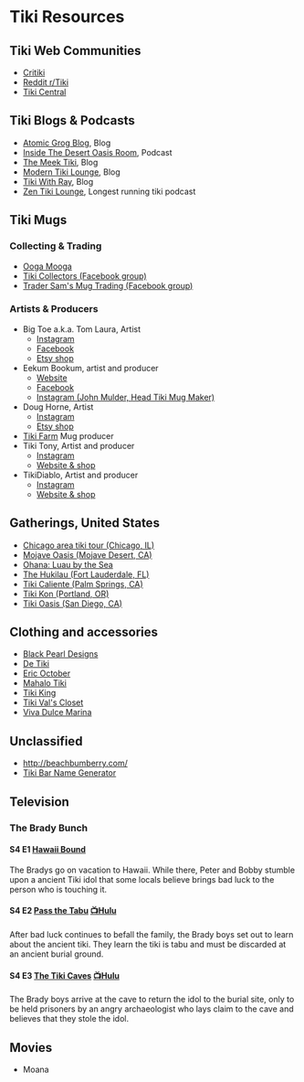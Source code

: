 # Tiki Resources
## Tiki Web Communities
* [Critiki](https://critiki.com/)
* [Reddit r/Tiki](https://www.reddit.com/r/Tiki/)
* [Tiki Central](http://www.tikiroom.com/tikicentral/bb/)
## Tiki Blogs & Podcasts
* [Atomic Grog Blog](http://www.slammie.com/atomicgrog/blog/), Blog
* [Inside The Desert Oasis Room](http://polynesianpop.podomatic.com/), Podcast
* [The Meek Tiki](https://themeektiki.wordpress.com/), Blog
* [Modern Tiki Lounge](http://www.moderntikilounge.com/), Blog
* [Tiki With Ray](http://http//www.tikiwithray.com/), Blog
* [Zen Tiki Lounge](https://www.zentikilounge.com/), Longest running tiki podcast
## Tiki Mugs
### Collecting & Trading
* [Ooga Mooga](http://www.ooga-mooga.com/)
* [Tiki Collectors (Facebook group)](https://www.facebook.com/groups/466693903506659/)
* [Trader Sam's Mug Trading (Facebook group)](https://www.facebook.com/groups/1621478511405443/)
### Artists & Producers
* Big Toe a.k.a. Tom Laura, Artist
  * [Instagram](https://instagram.com/bigtoeart)
  * [Facebook](https://www.facebook.com/BigToeProductions/)
  * [Etsy shop](https://www.etsy.com/shop/BigToeArt)
* Eekum Bookum, artist and producer
  * [Website](https://www.eekumbookum.com/)
  * [Facebook](https://www.facebook.com/EekumBookumTikiMugs/)
  * [Instagram (John Mulder, Head Tiki Mug Maker)](https://instagram.com/mulder142)
* Doug Horne, Artist
  * [Instagram](https://instagram.com/doug_horne_art)
  * [Etsy shop](https://www.etsy.com/shop/DougHorneArt)
* [Tiki Farm](http://www.tikifarm.com/) Mug producer
* Tiki Tony, Artist and producer
  * [Instagram](https://instagram.com/tikitony)
  * [Website & shop](http://www.tikitony.com/)
* TikiDiablo, Artist and producer
  * [Instagram](https://instagram.com/tikidiablo)
  * [Website & shop](https://tikidiablo.bigcartel.com/)
## Gatherings, United States
* [Chicago area tiki tour (Chicago, IL)](http://fraternalorderofmoai.org/events/catt/)
* [Mojave Oasis (Mojave Desert, CA)](http://mojaveoasis.com/)
* [Ohana: Luau by the Sea](http://www.fraternalorderofmoai.org/ohana/)
* [The Hukilau (Fort Lauderdale, FL)](https://www.thehukilau.com/)
* [Tiki Caliente (Palm Springs, CA)](https://www.tiki-caliente.com/)
* [Tiki Kon (Portland, OR)](https://www.tikikon.com/)
* [Tiki Oasis (San Diego, CA)](https://tikioasis.com/)
## Clothing and accessories
* [Black Pearl Designs](https://www.blackpearldesigns.com/)
* [De Tiki](https://www.facebook.com/pages/category/Just-For-Fun/Jimmys-Custom-Tiki-Carving-1486236151673537/)
* [Eric October](http://ericoctober.com/)
* [Mahalo Tiki](http://www.mahalotiki.com/)
* [Tiki King](http://www.tikiking.com/)
* [Tiki Val's Closet](http://www.tikivalscloset.com/)
* [Viva Dulce Marina](https://www.etsy.com/shop/VivaDulceMarina)
## Unclassified
* http://beachbumberry.com/
* [Tiki Bar Name Generator](https://www.hanttula.com/tiki-bar-name-generator/)
## Television
### The Brady Bunch
#### S4 E1 [Hawaii Bound](https://www.imdb.com/title/tt0531098/?ref_=ttep_ep1)  
The Bradys go on vacation to Hawaii. While there, Peter and Bobby stumble upon a ancient Tiki idol that some locals believe brings bad luck to the person who is touching it.
#### S4 E2 [Pass the Tabu](https://www.imdb.com/title/tt0531119/?ref_=ttep_ep2) [📺Hulu](https://www.hulu.com/watch/d943d718-35ad-464d-bab5-64419db027fa)  
After bad luck continues to befall the family, the Brady boys set out to learn about the ancient tiki. They learn the tiki is tabu and must be discarded at an ancient burial ground.
#### S4 E3 [The Tiki Caves](https://www.imdb.com/title/tt0531151/?ref_=ttep_ep3) [📺Hulu](https://www.hulu.com/watch/07a5a000-5495-43e2-ba93-d653cc8eba84)  
The Brady boys arrive at the cave to return the idol to the burial site, only to be held prisoners by an angry archaeologist who lays claim to the cave and believes that they stole the idol.
## Movies
* Moana
